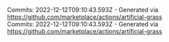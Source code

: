 Commits: 2022-12-12T09:10:43.593Z - Generated via https://github.com/marketplace/actions/artificial-grass
<br>
Commits: 2022-12-12T09:10:43.593Z - Generated via https://github.com/marketplace/actions/artificial-grass
<br>
